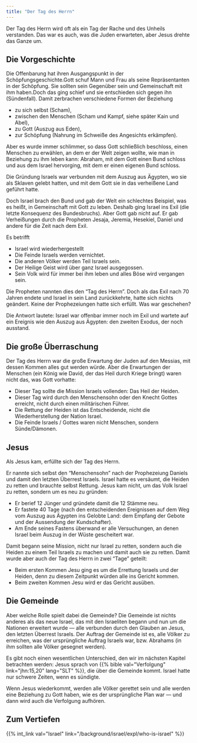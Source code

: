 ```yaml
---
title: "Der Tag des Herrn"
---
```


Der Tag des Herrn wird oft als ein Tag der Rache und des Unheils verstanden. Das war es auch, was die Juden erwarteten, aber Jesus drehte das Ganze um.

## Die Vorgeschichte

<a name="b8d9"></a>
Die Offenbarung hat ihren Ausgangspunkt in der Schöpfungsgeschichte.Gott schuf Mann und Frau als seine Repräsentanten in der Schöpfung. Sie sollten sein Gegenüber sein und Gemeinschaft mit ihm haben.Doch das ging schief und sie entschieden sich gegen ihn (Sündenfall). Damit zerbrachen verschiedene Formen der Beziehung

- zu sich selbst (Scham),
- zwischen den Menschen (Scham und Kampf, siehe später Kain und Abel),
- zu Gott (Auszug aus Eden),
- zur Schöpfung (Nahrung im Schweiße des Angesichts erkämpfen).

Aber es wurde immer schlimmer, so dass Gott schließlich beschloss, einen Menschen zu erwählen, an dem er der Welt zeigen wollte, wie man in Beziehung zu ihm leben kann: Abraham, mit dem Gott einen Bund schloss und aus dem Israel hervorging, mit dem er einen eigenen Bund schloss.

Die Gründung Israels war verbunden mit dem Auszug aus Ägypten, wo sie als Sklaven gelebt hatten, und mit dem Gott sie in das verheißene Land geführt hatte.

Doch Israel brach den Bund und gab der Welt ein schlechtes Beispiel, was es heißt, in Gemeinschaft mit Gott zu leben. Deshalb ging Israel ins Exil (die letzte Konsequenz des Bundesbruchs). Aber Gott gab nicht auf. Er gab Verheißungen durch die Propheten Jesaja, Jeremia, Hesekiel, Daniel und andere für die Zeit nach dem Exil.

Es betrifft

- Israel wird wiederhergestellt
- Die Feinde Israels werden vernichtet.
- Die anderen Völker werden Teil Israels sein.
- Der Heilige Geist wird über ganz Israel ausgegossen.
- Sein Volk wird für immer bei ihm leben und alles Böse wird vergangen sein.

Die Propheten nannten dies den “Tag des Herrn”. Doch als das Exil nach 70 Jahren endete und Israel in sein Land zurückkehrte, hatte sich nichts geändert. Keine der Prophezeiungen hatte sich erfüllt. Was war geschehen?

Die Antwort lautete: Israel war offenbar immer noch im Exil und wartete auf ein Ereignis wie den Auszug aus Ägypten: den zweiten Exodus, der noch ausstand.

## Die große Überraschung

<a name="9b7f"></a>
Der Tag des Herrn war die große Erwartung der Juden auf den Messias, mit dessen Kommen alles gut werden würde. Aber die Erwartungen der Menschen (ein König wie David, der das Heil durch Kriege bringt) waren nicht das, was Gott vorhatte:

- Dieser Tag sollte die Mission Israels vollenden: Das Heil der Heiden.
- Dieser Tag wird durch den Menschensohn oder den Knecht Gottes erreicht, nicht durch einen militärischen Führer.
- Die Rettung der Heiden ist das Entscheidende, nicht die Wiederherstellung der Nation Israel.
- Die Feinde Israels / Gottes waren nicht Menschen, sondern Sünde/Dämonen.

## Jesus

<a name="f315"></a>
Als Jesus kam, erfüllte sich der Tag des Herrn.

Er nannte sich selbst den “Menschensohn” nach der Prophezeiung Daniels und damit den letzten Überrest Israels. Israel hatte es versäumt, die Heiden zu retten und brauchte selbst Rettung. Jesus kam nicht, um das Volk Israel zu retten, sondern um es neu zu gründen:

- Er berief 12 Jünger und gründete damit die 12 Stämme neu.
- Er fastete 40 Tage (nach den entscheidenden Ereignissen auf dem Weg vom Auszug aus Ägypten ins Gelobte Land: dem Empfang der Gebote und der Aussendung der Kundschafter).
- Am Ende seines Fastens überwand er alle Versuchungen, an denen Israel beim Auszug in der Wüste gescheitert war.

Damit begann seine Mission, nicht nur Israel zu retten, sondern auch die Heiden zu einem Teil Israels zu machen und damit auch sie zu retten. Damit wurde aber auch der Tag des Herrn in zwei “Tage” geteilt:

- Beim ersten Kommen Jesu ging es um die Errettung Israels und der Heiden, denn zu diesem Zeitpunkt würden alle ins Gericht kommen.
- Beim zweiten Kommen Jesu wird er das Gericht ausüben.

## Die Gemeinde

<a name="9e32"></a>
Aber welche Rolle spielt dabei die Gemeinde? Die Gemeinde ist nichts anderes als das neue Israel, das mit den Israeliten begann und nun um die Nationen erweitert wurde — alle verbunden durch den Glauben an Jesus, den letzten Überrest Israels. Der Auftrag der Gemeinde ist es, alle Völker zu erreichen, was der ursprüngliche Auftrag Israels war, bzw. Abrahams (in ihm sollten alle Völker gesegnet werden).

Es gibt noch einen wesentlichen Unterschied, den wir im nächsten Kapitel betrachten werden: Jesus sprach von {{% bible val="Verfolgung" link="jhn:15,20" lang="SLT" %}}, die über die Gemeinde kommt. Israel hatte nur schwere Zeiten, wenn es sündigte.

Wenn Jesus wiederkommt, werden alle Völker gerettet sein und alle werden eine Beziehung zu Gott haben, wie es der ursprüngliche Plan war — und dann wird auch die Verfolgung aufhören.

## Zum Vertiefen

<a name="6992"></a>
{{% int_link val="Israel" link="/background/israel/expl/who-is-israel" %}}

